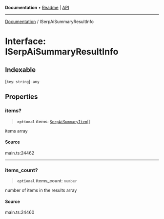 **Documentation** • [Readme](../README.md) \| [API](../globals.md)

***

[Documentation](../README.md) / ISerpAiSummaryResultInfo

# Interface: ISerpAiSummaryResultInfo

## Indexable

 \[`key`: `string`\]: `any`

## Properties

### items?

> **`optional`** **items**: [`SerpAiSummaryItem`](../classes/SerpAiSummaryItem.md)[]

items array

#### Source

main.ts:24462

***

### items\_count?

> **`optional`** **items\_count**: `number`

number of items in the results array

#### Source

main.ts:24460
